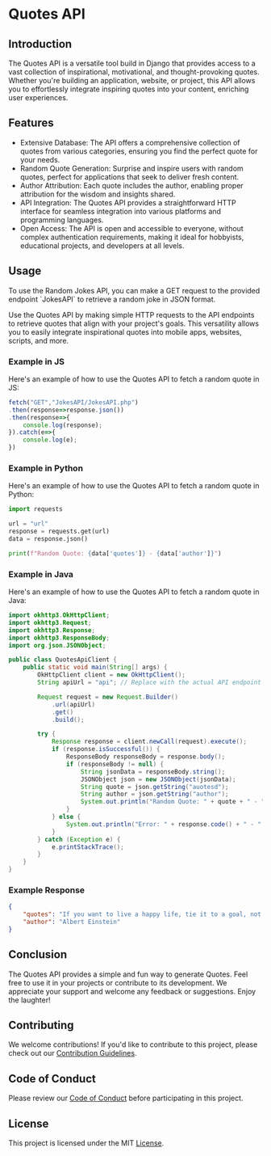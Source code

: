 # Quotes API
## Introduction
  The Quotes API is a versatile tool build in Django that provides access to a vast collection of inspirational, motivational, and thought-provoking quotes. Whether you're building an application, website, or project, this API allows you to effortlessly integrate inspiring quotes into your content, enriching user experiences.

## Features
  - Extensive Database: The API offers a comprehensive collection of quotes from various categories, ensuring you find the perfect quote for your needs.
  - Random Quote Generation: Surprise and inspire users with random quotes, perfect for applications that seek to deliver fresh content.
  - Author Attribution: Each quote includes the author, enabling proper attribution for the wisdom and insights shared.
  - API Integration: The Quotes API provides a straightforward HTTP interface for seamless integration into various platforms and programming languages.
  - Open Access: The API is open and accessible to everyone, without complex authentication requirements, making it ideal for hobbyists, educational projects, and developers at all levels.

## Usage
<p>To use the Random Jokes API, you can make a GET request to the provided endpoint `JokesAPI` to retrieve a random joke in JSON format.</p>
  Use the Quotes API by making simple HTTP requests to the API endpoints to retrieve quotes that align with your project's goals. This versatility allows you to easily integrate inspirational quotes into mobile apps, websites, scripts, and more.

### Example in JS
 Here's an example of how to use the Quotes API to fetch a random quote in JS:

```JavaScript
fetch("GET","JokesAPI/JokesAPI.php")
.then(response=>response.json())
.then(response=>{
    console.log(response);
}).catch(e=>{
    console.log(e);
})
```
### Example in Python
  Here's an example of how to use the Quotes API to fetch a random quote in Python:

```python
import requests

url = "url"
response = requests.get(url)
data = response.json()

print(f"Random Quote: {data['quotes']} - {data['author']}")
```
### Example in Java
  Here's an example of how to use the Quotes API to fetch a random quote in Java:

```java
import okhttp3.OkHttpClient;
import okhttp3.Request;
import okhttp3.Response;
import okhttp3.ResponseBody;
import org.json.JSONObject;

public class QuotesApiClient {
    public static void main(String[] args) {
        OkHttpClient client = new OkHttpClient();
        String apiUrl = "api"; // Replace with the actual API endpoint

        Request request = new Request.Builder()
            .url(apiUrl)
            .get()
            .build();

        try {
            Response response = client.newCall(request).execute();
            if (response.isSuccessful()) {
                ResponseBody responseBody = response.body();
                if (responseBody != null) {
                    String jsonData = responseBody.string();
                    JSONObject json = new JSONObject(jsonData);
                    String quote = json.getString("auotesd");
                    String author = json.getString("author");
                    System.out.println("Random Quote: " + quote + " - " + author);
                }
            } else {
                System.out.println("Error: " + response.code() + " - " + response.message());
            }
        } catch (Exception e) {
            e.printStackTrace();
        }
    }
}

```

### Example Response

```json
{ 
    "quotes": "If you want to live a happy life, tie it to a goal, not to people or things.", 
    "author": "Albert Einstein" 
}
```

## Conclusion
The Quotes API provides a simple and fun way to generate Quotes. Feel free to use it in your projects or contribute to its development. We appreciate your support and welcome any feedback or suggestions. Enjoy the laughter!

## Contributing

We welcome contributions! If you'd like to contribute to this project, please check out our [Contribution Guidelines](Contribution.md).

## Code of Conduct

Please review our [Code of Conduct](CodeOfConduct.md) before participating in this project.

## License

This project is licensed under the MIT [License](LICENSE).